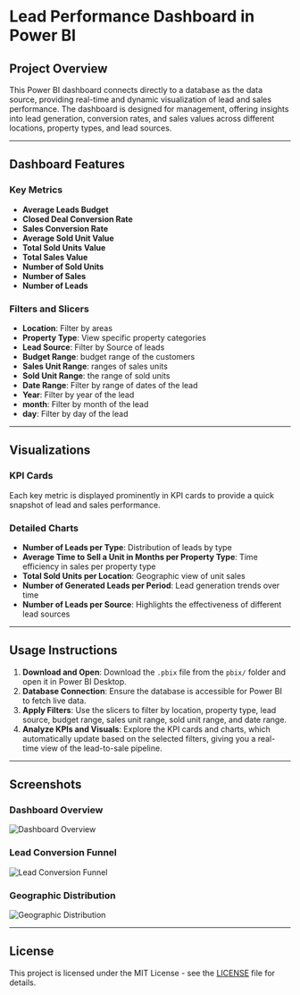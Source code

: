 # Lead Performance Dashboard in Power BI

## Project Overview

This Power BI dashboard connects directly to a database as the data source, providing real-time and dynamic visualization of lead and sales performance. 
The dashboard is designed for management, offering insights into lead generation, conversion rates, and sales values across different locations, property types, and lead sources.

---

## Dashboard Features

### Key Metrics

- **Average Leads Budget**
- **Closed Deal Conversion Rate**
- **Sales Conversion Rate**
- **Average Sold Unit Value**
- **Total Sold Units Value**
- **Total Sales Value**
- **Number of Sold Units**
- **Number of Sales**
- **Number of Leads**

### Filters and Slicers

- **Location**: Filter by areas
- **Property Type**: View specific property categories 
- **Lead Source**: Filter by Source of leads 
- **Budget Range**:  budget range of the customers
- **Sales Unit Range**: ranges of sales units
- **Sold Unit Range**: the range of sold units
- **Date Range**: Filter by range of dates of the lead
- **Year**: Filter by year of the lead
- **month**: Filter by month of the lead
- **day**: Filter by day of the lead


---

## Visualizations

### KPI Cards
Each key metric is displayed prominently in KPI cards to provide a quick snapshot of lead and sales performance.

### Detailed Charts

- **Number of Leads per Type**: Distribution of leads by type
- **Average Time to Sell a Unit in Months per Property Type**: Time efficiency in sales per property type
- **Total Sold Units per Location**: Geographic view of unit sales
- **Number of Generated Leads per Period**: Lead generation trends over time
- **Number of Leads per Source**: Highlights the effectiveness of different lead sources

---

## Usage Instructions

1. **Download and Open**: Download the `.pbix` file from the `pbix/` folder and open it in Power BI Desktop.
2. **Database Connection**: Ensure the database is accessible for Power BI to fetch live data.
3. **Apply Filters**: Use the slicers to filter by location, property type, lead source, budget range, sales unit range, sold unit range, and date range.
4. **Analyze KPIs and Visuals**: Explore the KPI cards and charts, which automatically update based on the selected filters, giving you a real-time view of the lead-to-sale pipeline.

---

## Screenshots

### Dashboard Overview

![Dashboard Overview](screenshots/dashboard-overview.png)

### Lead Conversion Funnel

![Lead Conversion Funnel](screenshots/lead-conversion-funnel.png)

### Geographic Distribution

![Geographic Distribution](screenshots/geographic-distribution.png)

---

## License

This project is licensed under the MIT License - see the [LICENSE](LICENSE) file for details.
